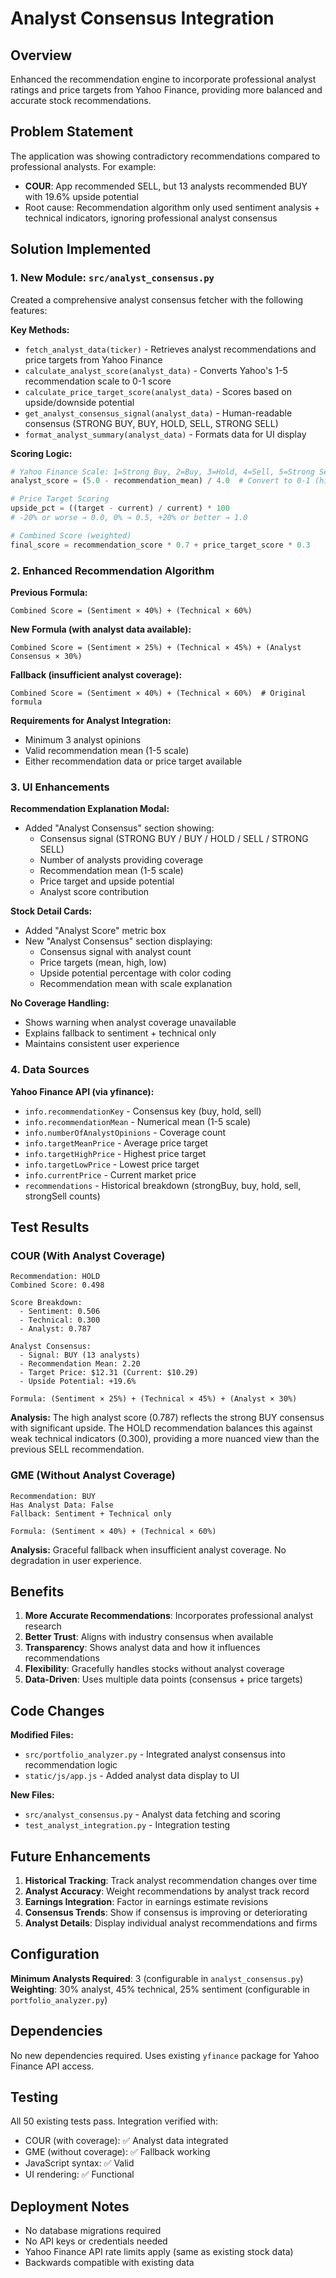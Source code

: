 # Analyst Consensus Integration

## Overview
Enhanced the recommendation engine to incorporate professional analyst ratings and price targets from Yahoo Finance, providing more balanced and accurate stock recommendations.

## Problem Statement
The application was showing contradictory recommendations compared to professional analysts. For example:
- **COUR**: App recommended SELL, but 13 analysts recommended BUY with 19.6% upside potential
- Root cause: Recommendation algorithm only used sentiment analysis + technical indicators, ignoring professional analyst consensus

## Solution Implemented

### 1. New Module: `src/analyst_consensus.py`
Created a comprehensive analyst consensus fetcher with the following features:

**Key Methods:**
- `fetch_analyst_data(ticker)` - Retrieves analyst recommendations and price targets from Yahoo Finance
- `calculate_analyst_score(analyst_data)` - Converts Yahoo's 1-5 recommendation scale to 0-1 score
- `calculate_price_target_score(analyst_data)` - Scores based on upside/downside potential
- `get_analyst_consensus_signal(analyst_data)` - Human-readable consensus (STRONG BUY, BUY, HOLD, SELL, STRONG SELL)
- `format_analyst_summary(analyst_data)` - Formats data for UI display

**Scoring Logic:**
```python
# Yahoo Finance Scale: 1=Strong Buy, 2=Buy, 3=Hold, 4=Sell, 5=Strong Sell
analyst_score = (5.0 - recommendation_mean) / 4.0  # Convert to 0-1 (higher is better)

# Price Target Scoring
upside_pct = ((target - current) / current) * 100
# -20% or worse → 0.0, 0% → 0.5, +20% or better → 1.0

# Combined Score (weighted)
final_score = recommendation_score * 0.7 + price_target_score * 0.3
```

### 2. Enhanced Recommendation Algorithm

**Previous Formula:**
```
Combined Score = (Sentiment × 40%) + (Technical × 60%)
```

**New Formula (with analyst data available):**
```
Combined Score = (Sentiment × 25%) + (Technical × 45%) + (Analyst Consensus × 30%)
```

**Fallback (insufficient analyst coverage):**
```
Combined Score = (Sentiment × 40%) + (Technical × 60%)  # Original formula
```

**Requirements for Analyst Integration:**
- Minimum 3 analyst opinions
- Valid recommendation mean (1-5 scale)
- Either recommendation data or price target available

### 3. UI Enhancements

**Recommendation Explanation Modal:**
- Added "Analyst Consensus" section showing:
  - Consensus signal (STRONG BUY / BUY / HOLD / SELL / STRONG SELL)
  - Number of analysts providing coverage
  - Recommendation mean (1-5 scale)
  - Price target and upside potential
  - Analyst score contribution

**Stock Detail Cards:**
- Added "Analyst Score" metric box
- New "Analyst Consensus" section displaying:
  - Consensus signal with analyst count
  - Price targets (mean, high, low)
  - Upside potential percentage with color coding
  - Recommendation mean with scale explanation

**No Coverage Handling:**
- Shows warning when analyst coverage unavailable
- Explains fallback to sentiment + technical only
- Maintains consistent user experience

### 4. Data Sources

**Yahoo Finance API (via yfinance):**
- `info.recommendationKey` - Consensus key (buy, hold, sell)
- `info.recommendationMean` - Numerical mean (1-5 scale)
- `info.numberOfAnalystOpinions` - Coverage count
- `info.targetMeanPrice` - Average price target
- `info.targetHighPrice` - Highest price target
- `info.targetLowPrice` - Lowest price target
- `info.currentPrice` - Current market price
- `recommendations` - Historical breakdown (strongBuy, buy, hold, sell, strongSell counts)

## Test Results

### COUR (With Analyst Coverage)
```
Recommendation: HOLD
Combined Score: 0.498

Score Breakdown:
  - Sentiment: 0.506
  - Technical: 0.300
  - Analyst: 0.787

Analyst Consensus:
  - Signal: BUY (13 analysts)
  - Recommendation Mean: 2.20
  - Target Price: $12.31 (Current: $10.29)
  - Upside Potential: +19.6%

Formula: (Sentiment × 25%) + (Technical × 45%) + (Analyst × 30%)
```

**Analysis:** The high analyst score (0.787) reflects the strong BUY consensus with significant upside. The HOLD recommendation balances this against weak technical indicators (0.300), providing a more nuanced view than the previous SELL recommendation.

### GME (Without Analyst Coverage)
```
Recommendation: BUY
Has Analyst Data: False
Fallback: Sentiment + Technical only

Formula: (Sentiment × 40%) + (Technical × 60%)
```

**Analysis:** Graceful fallback when insufficient analyst coverage. No degradation in user experience.

## Benefits

1. **More Accurate Recommendations**: Incorporates professional analyst research
2. **Better Trust**: Aligns with industry consensus when available
3. **Transparency**: Shows analyst data and how it influences recommendations
4. **Flexibility**: Gracefully handles stocks without analyst coverage
5. **Data-Driven**: Uses multiple data points (consensus + price targets)

## Code Changes

**Modified Files:**
- `src/portfolio_analyzer.py` - Integrated analyst consensus into recommendation logic
- `static/js/app.js` - Added analyst data display to UI

**New Files:**
- `src/analyst_consensus.py` - Analyst data fetching and scoring
- `test_analyst_integration.py` - Integration testing

## Future Enhancements

1. **Historical Tracking**: Track analyst recommendation changes over time
2. **Analyst Accuracy**: Weight recommendations by analyst track record
3. **Earnings Integration**: Factor in earnings estimate revisions
4. **Consensus Trends**: Show if consensus is improving or deteriorating
5. **Analyst Details**: Display individual analyst recommendations and firms

## Configuration

**Minimum Analysts Required**: 3 (configurable in `analyst_consensus.py`)
**Weighting**: 30% analyst, 45% technical, 25% sentiment (configurable in `portfolio_analyzer.py`)

## Dependencies

No new dependencies required. Uses existing `yfinance` package for Yahoo Finance API access.

## Testing

All 50 existing tests pass. Integration verified with:
- COUR (with coverage): ✅ Analyst data integrated
- GME (without coverage): ✅ Fallback working
- JavaScript syntax: ✅ Valid
- UI rendering: ✅ Functional

## Deployment Notes

- No database migrations required
- No API keys or credentials needed
- Yahoo Finance API rate limits apply (same as existing stock data)
- Backwards compatible with existing data
